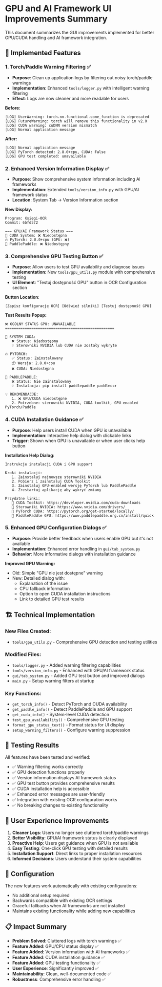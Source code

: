 # GPU and AI Framework UI Improvements Summary

This document summarizes the GUI improvements implemented for better GPU/CUDA handling and AI framework integration.

## 🎯 Implemented Features

### 1. Torch/Paddle Warning Filtering ✅
- **Purpose**: Clean up application logs by filtering out noisy torch/paddle warnings
- **Implementation**: Enhanced `tools/logger.py` with intelligent warning filtering
- **Effect**: Logs are now cleaner and more readable for users

**Before:**
```
[LOG] UserWarning: torch.nn.functional.some_function is deprecated
[LOG] FutureWarning: torch will remove this functionality in v2.0
[LOG] CUDA warning: cuDNN version mismatch
[LOG] Normal application message
```

**After:**
```
[LOG] Normal application message
[LOG] PyTorch detected: 2.8.0+cpu, CUDA: False
[LOG] GPU test completed: unavailable
```

### 2. Enhanced Version Information Display ✅
- **Purpose**: Show comprehensive system information including AI frameworks
- **Implementation**: Extended `tools/version_info.py` with GPU/AI framework status
- **Location**: System Tab → Version Information section

**New Display:**
```
Program: Księgi-OCR
Commit: 6bfd572

=== GPU/AI Framework Status ===
🔧 CUDA System: ❌ Niedostępna
🔥 PyTorch: 2.8.0+cpu (GPU: ❌)
🚀 PaddlePaddle: ❌ Niedostępny
```

### 3. Comprehensive GPU Testing Button ✅
- **Purpose**: Allow users to test GPU availability and diagnose issues
- **Implementation**: New `tools/gpu_utils.py` module with comprehensive testing
- **UI Element**: "Testuj dostępność GPU" button in OCR Configuration section

**Button Location:**
```
[Zapisz konfigurację OCR] [Odśwież silniki] [Testuj dostępność GPU]
```

**Test Results Popup:**
```
❌ OGÓLNY STATUS GPU: UNAVAILABLE
==================================================

🔧 SYSTEM CUDA:
   ❌ Status: Niedostępna
   💡 Sterowniki NVIDIA lub CUDA nie zostały wykryte

🔥 PYTORCH:
   ✅ Status: Zainstalowany
   📦 Wersja: 2.8.0+cpu
   ❌ CUDA: Niedostępna

🚀 PADDLEPADDLE:
   ❌ Status: Nie zainstalowany
   💡 Instalacja: pip install paddlepaddle paddleocr

💡 REKOMENDACJE:
   1. ❌ GPU/CUDA niedostępne
   2. Potrzebne: sterowniki NVIDIA, CUDA toolkit, GPU-enabled PyTorch/Paddle
```

### 4. CUDA Installation Guidance ✅
- **Purpose**: Help users install CUDA when GPU is unavailable
- **Implementation**: Interactive help dialog with clickable links
- **Trigger**: Shown when GPU is unavailable or when user clicks help button

**Installation Help Dialog:**
```
Instrukcje instalacji CUDA i GPU support

Kroki instalacji:
   1. Zainstaluj najnowsze sterowniki NVIDIA
   2. Pobierz i zainstaluj CUDA Toolkit
   3. Zainstaluj GPU-enabled wersję PyTorch lub PaddlePaddle
   4. Zrestartuj aplikację aby wykryć zmiany

Przydatne linki:
   🔗 CUDA Toolkit: https://developer.nvidia.com/cuda-downloads
   🔗 Sterowniki NVIDIA: https://www.nvidia.com/drivers/
   🔗 PyTorch CUDA: https://pytorch.org/get-started/locally/
   🔗 PaddlePaddle GPU: https://www.paddlepaddle.org.cn/install/quick
```

### 5. Enhanced GPU Configuration Dialogs ✅
- **Purpose**: Provide better feedback when users enable GPU but it's not available
- **Implementation**: Enhanced error handling in `gui/tab_system.py`
- **Behavior**: More informative dialogs with installation guidance

**Improved GPU Warning:**
- Old: Simple "GPU nie jest dostępne" warning
- New: Detailed dialog with:
  - Explanation of the issue
  - CPU fallback information
  - Option to open CUDA installation instructions
  - Link to detailed GPU test results

## 🏗️ Technical Implementation

### New Files Created:
- `tools/gpu_utils.py` - Comprehensive GPU detection and testing utilities

### Modified Files:
- `tools/logger.py` - Added warning filtering capabilities
- `tools/version_info.py` - Enhanced with GPU/AI framework status
- `gui/tab_system.py` - Added GPU test button and improved dialogs
- `main.py` - Setup warning filters at startup

### Key Functions:
- `get_torch_info()` - Detect PyTorch and CUDA availability
- `get_paddle_info()` - Detect PaddlePaddle and GPU support
- `get_cuda_info()` - System-level CUDA detection
- `test_gpu_availability()` - Comprehensive GPU testing
- `format_gpu_status_text()` - Format status for UI display
- `setup_warning_filters()` - Configure warning suppression

## 🧪 Testing Results

All features have been tested and verified:
- ✅ Warning filtering works correctly
- ✅ GPU detection functions properly
- ✅ Version information displays AI framework status
- ✅ GPU test button provides comprehensive results
- ✅ CUDA installation help is accessible
- ✅ Enhanced error messages are user-friendly
- ✅ Integration with existing OCR configuration works
- ✅ No breaking changes to existing functionality

## 🎨 User Experience Improvements

1. **Cleaner Logs**: Users no longer see cluttered torch/paddle warnings
2. **Better Visibility**: GPU/AI framework status is clearly displayed
3. **Proactive Help**: Users get guidance when GPU is not available
4. **Easy Testing**: One-click GPU testing with detailed results
5. **Installation Support**: Direct links to proper installation resources
6. **Informed Decisions**: Users understand their system capabilities

## 🔧 Configuration

The new features work automatically with existing configurations:
- No additional setup required
- Backwards compatible with existing OCR settings
- Graceful fallbacks when AI frameworks are not installed
- Maintains existing functionality while adding new capabilities

## 📋 Impact Summary

- **Problem Solved**: Cluttered logs with torch warnings ✅
- **Feature Added**: GPU/CPU status display ✅
- **Feature Added**: Version information with AI frameworks ✅
- **Feature Added**: CUDA installation guidance ✅
- **Feature Added**: GPU testing functionality ✅
- **User Experience**: Significantly improved ✅
- **Maintainability**: Clean, well-documented code ✅
- **Robustness**: Comprehensive error handling ✅
